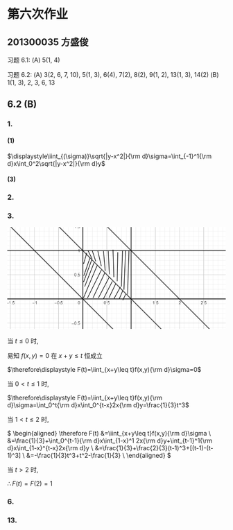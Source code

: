 # 第六次作业

## 201300035 方盛俊

习题 6.1: (A) 5(1, 4)

习题 6.2: (A) 3(2, 6, 7, 10), 5(1, 3), 6(4), 7(2), 8(2), 9(1, 2), 13(1, 3), 14(2) (B) 1(1, 3), 2, 3, 6, 13

<!-- ## 6.1 (A)

### 5.

#### (1)

当 $x\geq 0, y\geq 0, x+y\leq 1$ 时, 有 $x+y\leq (x+y)^2$, 且并不恒能取等号

$\therefore\displaystyle\iint_{(\sigma)}(x+y){\rm d}\sigma < \iint_{(\sigma)}(x+y)^2{\rm d}\sigma$


#### (4)

由区域 $(\sigma_2)=\{(x,y)|x^2+y^2\leq 1\}$ 和函数 $z(x,y)=x^2y$ 的对称性可知

$\therefore\displaystyle \iint_{(\sigma_2)}x^2=0$

又因为 $x^2y$ 在 $((\sigma_2)=\{(x,y)|x^2+y^2\leq 1, y\geq 0\})$ 上大于等于零, 且不恒为零

$\therefore\displaystyle \iint_{(\sigma_1)}x^2>0$

$\therefore\displaystyle \iint_{(\sigma_1)}x^2>\iint_{(\sigma_2)}x^2$


## 6.2 (A)

### 3.

#### (2)

![](images/2021-04-18-19-27-43.png)

对于 $x$ 型区域:

$\displaystyle \iint_{(\sigma)}\frac{x^2}{y^2}{\rm d}\sigma=\int_1^2{\rm d}x\int_{\frac{1}{x}}^{x}\frac{x^2}{y^2}{\rm d}y=\int_1^2(x^3-x){\rm d}x=\frac{9}{4}$

#### (6)

$\displaystyle \iint_{(\sigma)}e^{-y^2}{\rm d}\sigma=\int_0^1{\rm d}y\int_0^ye^{-y^2}{\rm d}x=\int_0^1ye^{-y^2}{\rm d}y=\frac{1}{2}\int_0^1e^{-y^2}{\rm d}y^2=\frac{1}{2}-\frac{1}{2}e$

#### (7)

由对称性

$
\begin{aligned}
\iint_{(\sigma)}(y+xf(x^2+y^2)){\rm d}\sigma
&=\int_0^1{\rm d}y\int_{-\sqrt{y}}^{\sqrt{y}}xf(x^2+y^2){\rm d}x+\int_{-1}^1{\rm d}x\int_{x^2}^1y{\rm d}y \\
&=\frac{1}{2}\int_0^1{\rm d}y\int_y^yf(x^2+y^2){\rm d}x^2+\int_{-1}^1(\frac{1}{2}-\frac{1}{2}x^4){\rm d}x \\
&=0+\int_{-1}^1(\frac{1}{2}-\frac{1}{2}x^4){\rm d}x \\
&=\frac{4}{5} \\
\end{aligned}
$


#### (10)

![](images/2021-04-18-20-19-45.png)

将 $y=-3x$ 带入 $y=4-x^2$ 解 $x^2-3x-4=(x-4)(x+1)=0$ 

得 $x=-1, x=4$ (舍去)

$
\begin{aligned}
&\quad\iint_{(\sigma)}x\ln(y+\sqrt{1+y^2}){\rm d}\sigma \\
&=\int_3^4{\rm d}y\int_{-\sqrt{4-y}}^{\sqrt{4-y}}x\ln(y+\sqrt{1+y^2}){\rm d}x+\int_{-1}^1x{\rm d}x\int_{-3x}^3\ln(y+\sqrt{1+y^2}){\rm d}y \\
&=\int_{-1}^1x{\rm d}x\int_{-3x}^3\ln(y+\sqrt{1+y^2}){\rm d}y \\
&=\int_{-1}^1x{\rm d}x[y\ln(y+\sqrt{1+y^2})|_{-3x}^3-\int_{-3x}^3y{\rm d}\ln(y+\sqrt{1+y^2})] \\
&=\int_{-1}^1x{\rm d}x[y\ln(y+\sqrt{1+y^2})|_{-3x}^3-\int_{-3x}^3y\frac{1+\frac{y}{\sqrt{1+y^2}}}{y+\sqrt{1+y^2}}{\rm d}y] \\
&=\int_{-1}^1x{\rm d}x[y\ln(y+\sqrt{1+y^2})|_{-3x}^3-\int_{-3x}^3y\frac{\frac{y+\sqrt{1+y^2}}{\sqrt{1+y^2}}}{y+\sqrt{1+y^2}}{\rm d}y] \\
&=\int_{-1}^1x{\rm d}x[y\ln(y+\sqrt{1+y^2})|_{-3x}^3-\int_{-3x}^3\frac{y}{\sqrt{1+y^2}}{\rm d}y] \\
&=\int_{-1}^1x{\rm d}x(y\ln(y+\sqrt{1+y^2})-\sqrt{1+y^2})|_{-3x}^3 \\
&=\int_{-1}^1x(C+3x\ln(-3x+\sqrt{1+9x^2})+\sqrt{1+9x^2}){\rm d}x \\
\end{aligned}
$

其中 $C=3\ln(3+\sqrt{10})-\sqrt{10}$, 是个常数

$\ln(-3x+\sqrt{1+9x^2})+\ln(3x+\sqrt{1+9x^2})=\ln(1+9x^2-9x^2)=0$

说明 $\ln(-3x+\sqrt{1+9x^2})$ 是奇函数

所以 $x(C+3x\ln(-3x+\sqrt{1+9x^2})+\sqrt{1+9x^2})$ 也是奇函数

$\therefore\displaystyle \iint_{(\sigma)}x\ln(y+\sqrt{1+y^2}){\rm d}\sigma=0$


### 5.

#### (1)

![](images/2021-04-18-21-25-01.png)

对于 $x^2+x$ 有最小值 $\displaystyle (-\frac{1}{2})^2-\frac{1}{2}=-\frac{1}{4}$

反解 $y=x^2+x$ 得 $\displaystyle x=\pm\sqrt{y+\frac{1}{4}}-\frac{1}{2}$

$\displaystyle \int_{-1}^1{\rm d}x\int_{x^2+x}^{x+1}f(x,y){\rm d}y=\int_{-\frac{1}{4}}^0{\rm d}y\int_{-\sqrt{y+\frac{1}{4}}-\frac{1}{2}}^{\sqrt{y+\frac{1}{4}}-\frac{1}{2}}f(x,y){\rm d}x+\int_{0}^2{\rm d}y\int_{y-1}^{\sqrt{y+\frac{1}{4}}-\frac{1}{2}}f(x,y){\rm d}x$


#### (3)

![](images/2021-04-18-21-35-53.png)

$
\begin{aligned}
&\quad\int_0^2{\rm d}x\int_0^x f(x,y){\rm d}y+\int_2^{\sqrt{8}}{\rm d}x\int_0^{\sqrt{8-x^2}}f(x,y){\rm d}y \\
&=\int_0^2{\rm d}y\int_y^2f(x,y){\rm d}x+\int_0^2{\rm d}y\int_2^{\sqrt{8-y^2}}f(x,y){\rm d}x
\end{aligned}
$


### 6. (4)

$\displaystyle \iint_{(\sigma)}\arctan\frac{y}{x}{\rm d}\sigma=\int_0^\frac{\pi}{2}{\rm d}\theta\int_0^1\arctan\frac{r\sin\theta}{r\cos\theta}\cdot r{\rm d}r=\int_0^\frac{\pi}{2}\frac{1}{2}\theta{\rm d}\theta=\frac{\pi^2}{16}$


### 7. (2)

![](images/2021-04-18-21-45-38.png)

对于 $y=1-x$, 带入 $x=r\cos\theta, y=r\sin\theta$

可得 $\displaystyle r=\frac{1}{\sin\theta+\cos\theta}$

$\displaystyle \int_0^1{\rm d}x\int_{1-x}^{\sqrt{1-x^2}}(x^2+y^2)^{-\frac{3}{2}}{\rm d}y=\int_0^\frac{\pi}{2}{\rm d}\theta\int_{\frac{1}{\sin\theta+\cos\theta}}^1r^{-3}\cdot r{\rm d}r=\int_0^\frac{\pi}{2}(\sin\theta+\cos\theta){\rm d}\theta=2$


### 8. (2)

![](images/2021-04-18-21-56-33.png)

将 $(x^2+y^2)^2=2a^2(x^2-y^2)$ 化为极坐标方程得 $r^2=2a^2(\cos^2\theta-\sin^2\theta)$

将 $x^2+y^2=a^2$ 化为极坐标方程得 $r^2=a^2$

联立两个方程得 $\displaystyle\cos^2\theta-\sin^2\theta=2\cos^2\theta-1=\frac{1}{2}$

解得 $\displaystyle \cos\theta=\pm\frac{\sqrt{3}}{2}$, 对应 $\displaystyle\theta=\pm\frac{\pi}{6},\pm\frac{5\pi}{6}$

$
\begin{aligned}
S
&=4\iint_{(\sigma)}=4\int_0^\frac{\pi}{6}{\rm d}\theta\int_a^{\sqrt{2}a\sqrt{\cos^2\theta-\sin^2\theta}}r{\rm d}r \\
&=4\int_0^\frac{\pi}{6}(a^2(\cos^2\theta-\sin^2\theta)-\frac{1}{2}a^2){\rm d}\theta \\
&=4a^2\int_0^\frac{\pi}{6}(\cos^2\theta-\sin^2\theta){\rm d}\theta-\frac{\pi}{3}a^2 \\
&=2a^2\sin(2x)|_0^\frac{\pi}{6}-\frac{\pi}{3}a^2 \\
&=(\sqrt{3}-\frac{\pi}{3})a^2 \\
\end{aligned}
$


### 9.

#### (1)

$\displaystyle V=\iint_{(\sigma)}(x^2+y^2){\rm d}\sigma=\int_0^4{\rm d}x\int_0^{4-x}(x^2+y^2){\rm d}y=\frac{88}{3}$

#### (2)

将 $x^2+y^2=2ax$ 换成极坐标方程得 $r=2a\cos\theta$

$\therefore\displaystyle V=\iint_{(\sigma)}\sqrt{x^2+y^2}{\rm d}\sigma=2\int_0^\frac{\pi}{2}{\rm d}\theta\int_0^{2a\cos\theta}r^2{\rm d}r=\frac{16a^3}{3}\int_0^1(1-\sin^2\theta){\rm d}\sin\theta=\frac{32a^3}{9}$


### 13.

#### (1)

令 $x=ar\cos\theta, y=br\sin\theta$, $\displaystyle \frac{x^2}{a^2}+\frac{y^2}{b^2}\leq 1$ 可变为 $r\leq 1$

$\therefore\displaystyle J=\begin{vmatrix}a\cos\theta&b\sin\theta\\-ar\sin\theta&br\cos\theta\end{vmatrix}=abr\cos^2\theta+abr\sin^2\theta=abr$

$
\begin{aligned}
\therefore I&=\iint_{D_{r\theta}}\sqrt{1-r^2}\cdot abr{\rm d}\sigma \\
&=4ab\int_0^\frac{\pi}{2}{\rm d}\theta\int_0^1r\sqrt{1-r^2}{\rm d}r \\
&=4ab\int_0^\frac{\pi}{2}\frac{1}{3}{\rm d}\theta \\
&=\frac{2\pi}{3}ab \\
\end{aligned}
$


#### (3)

令 $\displaystyle u=xy, v=\frac{y}{x}$, 即 $\displaystyle x=\sqrt{\frac{u}{v}}=u^\frac{1}{2}v^{-\frac{1}{2}}, y=\sqrt{uv}=u^\frac{1}{2}v^\frac{1}{2}$


$\therefore\displaystyle J=\begin{vmatrix}\frac{1}{2}u^{-\frac{1}{2}}v^{-\frac{1}{2}}&\frac{1}{2}u^{-\frac{1}{2}}v^\frac{1}{2}\\-\frac{1}{2}u^\frac{1}{2}v^{-\frac{3}{2}}&\frac{1}{2}u^\frac{1}{2}v^{-\frac{1}{2}}\end{vmatrix}=\frac{1}{2v}$

$
\begin{aligned}
\therefore I
&=\iint_{D_{uv}}u\cdot \frac{1}{2v}{\rm d}\sigma \\
&=\frac{1}{2}\int_1^4{\rm d}v\int_1^2\frac{u}{v}{\rm d}u \\
&=\frac{3}{4}\int_1^4\frac{1}{v}{\rm d}v \\
&=\frac{3}{2}\ln 2 \\
\end{aligned}
$


### 14. (2)

令 $\displaystyle u=x+y, v=\frac{y}{x}$, 即 $\displaystyle x=\frac{u}{v+1}, y=\frac{uv}{v+1}$

$\therefore\displaystyle J=\begin{vmatrix}\frac{1}{v+1}&\frac{v}{v+1}\\-\frac{u}{(v+1)^2}&\frac{u}{(v+1)^2}\end{vmatrix}=\frac{u}{(v+1)^2}$

$
\begin{aligned}
\therefore I
&=\iint_{D_{uv}}\frac{u}{(v+1)^2}{\rm d}\sigma \\
&=\frac{1}{2}\int_\alpha^\beta{\rm d}v\int_a^b\frac{u}{(v+1)^2}{\rm d}u \\
&=\frac{b^2-a^2}{4}\int_\alpha^\beta\frac{1}{(v+1)^2}{\rm d}v \\
&=\frac{b^2-a^2}{4}\int_{(\alpha+1)}^{(\beta+1)}\frac{1}{t^2}{\rm d}t \\
&=\frac{b^2-a^2}{4}(\frac{1}{\alpha+1}-\frac{1}{\beta+1}) \\
\end{aligned}
$ -->



## 6.2 (B)

### 1.

#### (1)

$\displaystyle\iint_{(\sigma)}\sqrt{|y-x^2|}{\rm d}\sigma=\int_{-1}^1{\rm d}x\int_0^2\sqrt{|y-x^2|}{\rm d}y$


#### (3)


### 2.




### 3.

![](images/2021-04-20-10-49-26.png)

当 $t\leq 0$ 时,

易知 $f(x,y)=0$ 在 $x+y\leq t$ 恒成立

$\therefore\displaystyle F(t)=\iint_{x+y\leq t}f(x,y){\rm d}\sigma=0$

当 $0< t\leq 1$ 时,

$\therefore\displaystyle F(t)=\iint_{x+y\leq t}f(x,y){\rm d}\sigma=\int_0^t{\rm d}x\int_0^{t-x}2x{\rm d}y=\frac{1}{3}t^3$

当 $1< t\leq 2$ 时,

$
\begin{aligned}
\therefore F(t)
&=\iint_{x+y\leq t}f(x,y){\rm d}\sigma \\
&=\frac{1}{3}+\int_0^{t-1}{\rm d}x\int_{1-x}^1 2x{\rm d}y+\int_{t-1}^1{\rm d}x\int_{1-x}^{t-x}2x{\rm d}y \\
&=\frac{1}{3}+\frac{2}{3}(t-1)^3+[(t-1)-(t-1)^3] \\
&=-\frac{1}{3}t^3+t^2-\frac{1}{3} \\
\end{aligned}
$

当 $t>2$ 时,

$\therefore F(t)=F(2)=1$


### 6.




### 13.


